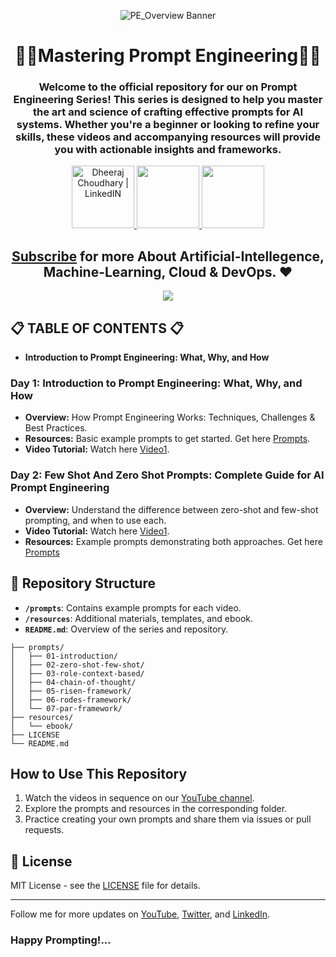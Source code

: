 <div align="center">

![PE_Overview Banner](https://github.com/user-attachments/assets/d52181ef-d165-44c3-aa92-115ad280291f)


# 👨‍💻Mastering Prompt Engineering👨‍💻
### Welcome to the official repository for our on **Prompt Engineering Series!** This series is designed to help you master the art and science of crafting effective prompts for AI systems. Whether you're a beginner or looking to refine your skills, these videos and accompanying resources will provide you with actionable insights and frameworks.

<a href="https://www.linkedin.com/in/dheeraj-choudhary/" target="_blank">
  <img height="100" alt="Dheeraj Choudhary | LinkedIN"  src="https://user-images.githubusercontent.com/60597290/152035581-a7c6c0c3-65c3-4160-89c0-e90ddc1e8d4e.png"/>
</a> 

<a href="https://www.youtube.com/@dheeraj-choudhary?sub_confirmation=1">
    <img height="100" src="https://user-images.githubusercontent.com/60597290/152035929-b7f75d38-e1c2-4325-a97e-7b934b8534e2.png" />
</a>  

<a href="https://twitter.com/DheerajC30">
    <img height="100" src="https://user-images.githubusercontent.com/60597290/152035696-80cad2ec-b4dd-4552-88e6-b6b466124f5b.png" />
</a>  

## [Subscribe](https://www.youtube.com/@dheeraj-choudhary?sub_confirmation=1) for more About Artificial-Intellegence, Machine-Learning, Cloud & DevOps. ❤

<a href="https://www.buymeacoffee.com/Dheeraj3"><img src="https://img.buymeacoffee.com/button-api/?text=Buy me a coffee&emoji=&slug=Dheeraj3&button_colour=5F7FFF&font_colour=ffffff&font_family=Cookie&outline_colour=000000&coffee_colour=FFDD00"></a>

</div>

## 📋 TABLE OF CONTENTS 📋
- **Introduction to Prompt Engineering: What, Why, and How**

### Day 1: Introduction to Prompt Engineering: What, Why, and How

- **Overview:** How Prompt Engineering Works: Techniques, Challenges & Best Practices.
- **Resources:** Basic example prompts to get started. Get here [Prompts](https://github.com/dheeraj3choudhary/Mastering_Prompt_Engineering/tree/main/prompts/introduction).
- **Video Tutorial:** Watch here [Video1](https://youtu.be/UptDGRwQhus).

### Day 2: Few Shot And Zero Shot Prompts: Complete Guide for AI Prompt Engineering

- **Overview:** Understand the difference between zero-shot and few-shot prompting, and when to use each.
- **Video Tutorial:** Watch here [Video1](https://youtu.be/bHkhFmm_-tU).
- **Resources:** Example prompts demonstrating both approaches. Get here [Prompts](https://github.com/dheeraj3choudhary/Mastering_Prompt_Engineering/tree/main/prompts/zero-shot-few-shot)

## 📂 Repository Structure

- **`/prompts`**: Contains example prompts for each video.
- **`/resources`**: Additional materials, templates, and ebook.
- **`README.md`**: Overview of the series and repository.

``` 
├── prompts/
│   ├── 01-introduction/
│   ├── 02-zero-shot-few-shot/
│   ├── 03-role-context-based/
│   ├── 04-chain-of-thought/
│   ├── 05-risen-framework/
│   ├── 06-rodes-framework/
│   └── 07-par-framework/
├── resources/
│   └── ebook/
├── LICENSE
└── README.md
``` 

## How to Use This Repository

1. Watch the videos in sequence on our [YouTube channel](https://studio.youtube.com/playlist/PLz8JBMMd7yjVeEnwsv4cHQH86A_tVA9-C/videos).
2. Explore the prompts and resources in the corresponding folder.
3. Practice creating your own prompts and share them via issues or pull requests.

## 📝 License

MIT License - see the [LICENSE](https://github.com/dheeraj3choudhary/Mastering_Prompt_Engineering/tree/main?tab=MIT-1-ov-file) file for details.

---

Follow me for more updates on [YouTube](https://www.youtube.com/@dheeraj-choudhary?sub_confirmation=1), [Twitter](https://twitter.com/DheerajC30), and [LinkedIn](https://www.linkedin.com/in/dheeraj-choudhary/). 

### Happy Prompting!...
